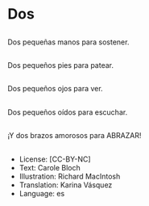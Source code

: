 # Dos

##
Dos pequeñas manos para sostener.

##
Dos pequeños pies para patear.

##
Dos pequeños ojos para ver.

##
Dos pequeños oídos para escuchar.

##
¡Y dos brazos amorosos para ABRAZAR!

##
* License: [CC-BY-NC]
* Text: Carole Bloch
* Illustration: Richard MacIntosh
* Translation: Karina Vásquez
* Language: es
